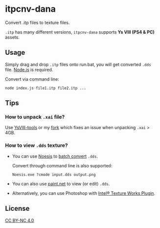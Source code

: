 # itpcnv-dana

Convert .itp files to texture files.

`.itp` has many different versions, `itpcnv-dana` supports __Ys VIII (PS4 & PC)__ assets.

## Usage

Simply drag and drop `.itp` files onto run.bat, you will get converted `.dds` file. [Node.js](https://nodejs.org/) is required.

Convert via command line:

```
node index.js file1.itp file2.itp ...
```

## Tips

### How to unpack `.xai` file?

Use [YsVIII-tools](https://github.com/yosh778/YsVIII-tools) or my [fork](https://github.com/Coxxs/YsVIII-tools) which fixes an issue when unpacking `.xai` > 4GB.

### How to view `.dds` texture?

* You can use [Noesis](http://www.richwhitehouse.com/noesis/nms/index.php) to [batch convert](http://www.richwhitehouse.com/noesis/nms/index.php?content=userman#sect_15) `.dds`.

  Convert through command line is also supported:
  ```
  Noesis.exe ?cmode input.dds output.png
  ```
* You can also use [paint.net](https://www.getpaint.net/) to view (or edit) `.dds`.
* Alternatively, you can use Photoshop with [Intel® Texture Works Plugin](https://software.intel.com/content/www/us/en/develop/articles/intel-texture-works-plugin.html).

## License

[CC BY-NC 4.0](https://creativecommons.org/licenses/by-nc/4.0/)
